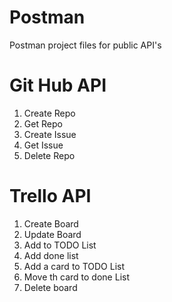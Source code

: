 # Postman
Postman project files for public API's

# Git Hub API
1. Create Repo
2. Get Repo 
3. Create Issue
4. Get Issue
5. Delete Repo

# Trello API
 1. Create Board 
 2. Update Board 
 3. Add to TODO List
 4. Add done list
 5. Add a card to TODO List
 6. Move th card to done List 
 7. Delete board
